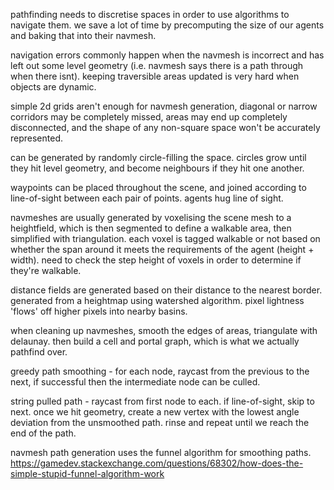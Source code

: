 pathfinding needs to discretise spaces in order to use algorithms to navigate them. we save a lot of time by precomputing the size of our agents and baking that into their navmesh.

navigation errors commonly happen when the navmesh is incorrect and has left out some level geometry (i.e. navmesh says there is a path through when there isnt). keeping traversible areas updated is very hard when objects are dynamic.

simple 2d grids aren't enough for navmesh generation, diagonal or narrow corridors may be completely missed, areas may end up completely disconnected, and the shape of any non-square space won't be accurately represented.

can be generated by randomly circle-filling the space. circles grow until they hit level geometry, and become neighbours if they hit one another.

waypoints can be placed throughout the scene, and joined according to line-of-sight between each pair of points. agents hug line of sight.

navmeshes are usually generated by voxelising the scene mesh to a heightfield, which is then segmented to define a walkable area, then simplified with triangulation. each voxel is tagged walkable or not based on whether the span around it meets the requirements of the agent (height + width). need to check the step height of voxels in order to determine if they're walkable.

distance fields are generated based on their distance to the nearest border. generated from a heightmap using watershed algorithm. pixel lightness 'flows' off higher pixels into nearby basins.

when cleaning up navmeshes, smooth the edges of areas, triangulate with delaunay. then build a cell and portal graph, which is what we actually pathfind over.

greedy path smoothing - for each node, raycast from the previous to the next, if successful then the intermediate node can be culled.

string pulled path - raycast from first node to each. if line-of-sight, skip to next. once we hit geometry, create a new vertex with the lowest angle deviation from the unsmoothed path. rinse and repeat until we reach the end of the path.

navmesh path generation uses the funnel algorithm for smoothing paths.
https://gamedev.stackexchange.com/questions/68302/how-does-the-simple-stupid-funnel-algorithm-work
